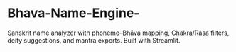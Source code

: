 # Bhava-Name-Engine-
Sanskrit name analyzer with phoneme–Bhāva mapping, Chakra/Rasa filters, deity suggestions, and mantra exports. Built with Streamlit.
